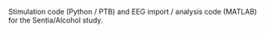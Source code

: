 Stimulation code (Python / PTB) and EEG import / analysis code (MATLAB) for the Sentia/Alcohol study.